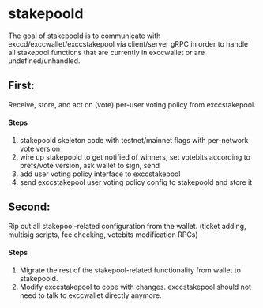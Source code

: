 stakepoold
====

The goal of stakepoold is to communicate with exccd/exccwallet/exccstakepool via client/server gRPC in order to handle all stakepool functions that are currently in exccwallet or are undefined/unhandled.

## First:

Receive, store, and act on (vote) per-user voting policy from exccstakepool.

#### Steps

1. stakepoold skeleton code with testnet/mainnet flags with per-network vote version
2. wire up stakepoold to get notified of winners, set votebits according to prefs/vote version, ask wallet to sign, send
3. add user voting policy interface to exccstakepool
4. send exccstakepool user voting policy config to stakepoold and store it

## Second:

Rip out all stakepool-related configuration from the wallet. (ticket adding, multisig scripts, fee checking, votebits modification RPCs)

#### Steps

1. Migrate the rest of the stakepool-related functionality from wallet to stakepoold.
2. Modify exccstakepool to cope with changes. exccstakepool should not need to talk to exccwallet directly anymore.